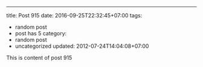---
title: Post 915
date: 2016-09-25T22:32:45+07:00
tags:
  - random post
  - post has 5
category:
  - random post
  - uncategorized
updated: 2012-07-24T14:04:08+07:00

This is content of post 915